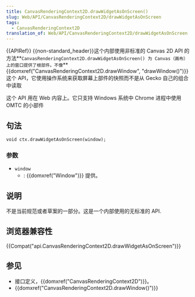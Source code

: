 ```yaml
---
title: CanvasRenderingContext2D.drawWidgetAsOnScreen()
slug: Web/API/CanvasRenderingContext2D/drawWidgetAsOnScreen
tags:
  - CanvasRenderingContext2D
translation_of: Web/API/CanvasRenderingContext2D/drawWidgetAsOnScreen
---
```

{{APIRef}} {{non-standard_header}}这个内部使用非标准的 Canvas 2D API 的方法**`CanvasRenderingContext2D.drawWidgetAsOnScreen() 为 Canvas（画布）上的窗口提供了根部件。不像`**{{domxref("CanvasRenderingContext2D.drawWindow", "drawWindow()")}}这个 API，它使用操作系统来获取屏幕上部件的快照而不是从 Gecko 自己的组合中读取

这个 API 用在 Web 内容上。它只支持 Windows 系统中 Chrome 进程中使用 OMTC 的小部件

## 句法

```plain
void ctx.drawWidgetAsOnScreen(window);
```

### 参数

- `window`
  - : {{domxref("Window")}} 提供。

## 说明

不是当前规范或者草案的一部分。这是一个内部使用的无标准的 API.

## 浏览器兼容性

{{Compat("api.CanvasRenderingContext2D.drawWidgetAsOnScreen")}}

## 参见

- 接口定义，{{domxref("CanvasRenderingContext2D")}}。
- {{domxref("CanvasRenderingContext2D.drawWindow()")}}
